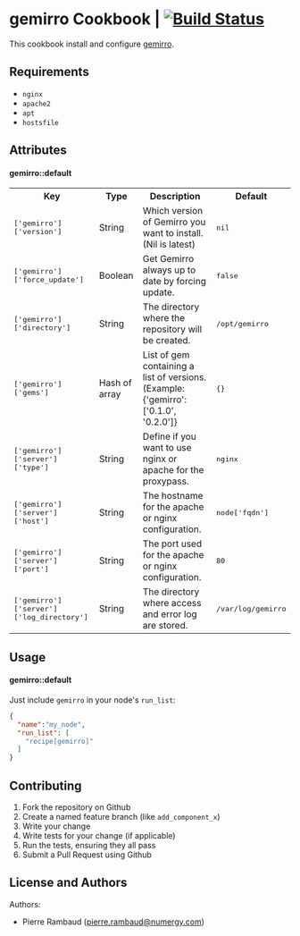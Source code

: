 # gemirro Cookbook | [![Build Status](https://travis-ci.org/Numergy/gemirro-cookbook.svg)](https://travis-ci.org/Numergy/gemirro-cookbook)

This cookbook install and configure [gemirro][gemirro].

## Requirements

- `nginx`
- `apache2`
- `apt`
- `hostsfile`

## Attributes

#### gemirro::default
<table>
  <tr>
    <th>Key</th>
    <th>Type</th>
    <th>Description</th>
    <th>Default</th>
  </tr>
  <tr>
    <td><tt>['gemirro']['version']</tt></td>
    <td>String</td>
    <td>Which version of Gemirro you want to install. (Nil is latest)</td>
    <td><tt>nil</tt></td>
  </tr>
  <tr>
    <td><tt>['gemirro']['force_update']</tt></td>
    <td>Boolean</td>
    <td>Get Gemirro always up to date by forcing update.</td>
    <td><tt>false</tt></td>
  </tr>
  <tr>
    <td><tt>['gemirro']['directory']</tt></td>
    <td>String</td>
    <td>The directory where the repository will be created.</td>
    <td><tt>/opt/gemirro</tt></td>
  </tr>
  <tr>
    <td><tt>['gemirro']['gems']</tt></td>
    <td>Hash of array</td>
    <td>List of gem containing a list of versions. (Example: {'gemirro': ['0.1.0', '0.2.0']}</td>
    <td><tt>{}</tt></td>
  </tr>
  <tr>
    <td><tt>['gemirro']['server']['type']</tt></td>
    <td>String</td>
    <td>Define if you want to use nginx or apache for the proxypass.</td>
    <td><tt>nginx</tt></td>
  </tr>
  <tr>
    <td><tt>['gemirro']['server']['host']</tt></td>
    <td>String</td>
    <td>The hostname for the apache or nginx configuration.</td>
    <td><tt>node['fqdn']</tt></td>
  </tr>
  <tr>
    <td><tt>['gemirro']['server']['port']</tt></td>
    <td>String</td>
    <td>The port used for the apache or nginx configuration.</td>
    <td><tt>80</tt></td>
  </tr>
  <tr>
    <td><tt>['gemirro']['server']['log_directory']</tt></td>
    <td>String</td>
    <td>The directory where access and error log are stored.</td>
    <td><tt>/var/log/gemirro</tt></td>
  </tr>
</table>

## Usage

#### gemirro::default

Just include `gemirro` in your node's `run_list`:

```json
{
  "name":"my_node",
  "run_list": [
    "recipe[gemirro]"
  ]
}
```

## Contributing

1. Fork the repository on Github
2. Create a named feature branch (like `add_component_x`)
3. Write your change
4. Write tests for your change (if applicable)
5. Run the tests, ensuring they all pass
6. Submit a Pull Request using Github

## License and Authors

Authors:

 - Pierre Rambaud (pierre.rambaud@numergy.com)

[gemirro]:            https://github.com/PierreRambaud/gemirro
